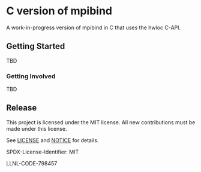 
# C version of mpibind

A work-in-progress version of mpibind in C that uses the hwloc C-API. 

## Getting Started

TBD

### Getting Involved

TBD


## Release

This project is licensed under the MIT license. All new contributions
must be made under this license. 

See [LICENSE](LICENSE) and [NOTICE](NOTICE) for details.

SPDX-License-Identifier: MIT

LLNL-CODE-798457


<!-- ## Contributing -->
<!-- How to submit contributions (pull requests, branches, etc.) -->

<!-- ### Prerequisites -->

<!-- ### Installing -->

<!-- ## Running the tests -->

<!-- ### Break down into end to end tests -->

<!-- ### And coding style tests -->

<!-- ## Deployment -->

<!-- ## Built With -->

<!-- ## Versioning -->

<!-- ## Authors -->

<!-- ## Acknowledgments -->


